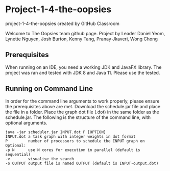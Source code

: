 # Project-1-4-the-oopsies
project-1-4-the-oopsies created by GitHub Classroom

Welcome to The Oopsies team github page.
Project by Leader Daniel Yeom, Lynette Nguyen, Josh Burton, Kenny Tang, Pranay Jkaveri, Wong Chong

## Prerequisites
When running on an IDE, you need a working JDK and JavaFX library. The project was ran and tested with JDK 8 and Java 11. Please use the tested.

## Running on Command Line
In order for the command line arguments to work properly, please ensure the prerequisites above are met.
Download the schedule.jar file and place the file in a folder. Place the graph dot file (.dot) in the same folder as the schedule.jar.
The following is the structure of the command line, with optional arguments.
```
java -jar scheduler.jar INPUT.dot P [OPTION]
INPUT.dot a task graph with integer weights in dot format
P         number of processors to schedule the INPUT graph on
Optional:
-p N      use N cores for execution in parallel (default is sequential)
-v        visualise the search
-o OUTPUT output file is named OUTPUT (default is INPUT-output.dot)  
```


